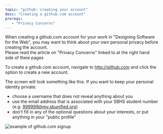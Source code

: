 ```yaml
---
topic: "github: creating your account"
desc: "Creating a github.com account"
prereqs:
   - "Privacy Concerns"
---
```


When creating a github.com account for your work in "Designing Software for the Web", you may want to think about
your own personal privacy before creating the account.   
Please read the article on "Privacy Concerns" linked to at the right hand side of theie pages

To create a github.com account, navigate to http://github.com and click the option to create a new account.

The screen will look something like this.  If you want to keep your personal identity private:

* choose a username that does not reveal anything about you
* use the email address that is associated with your SBHS student number (e.g. 999999@my.sbunified.org)
* don't fill in any of the optional questions about your interests, or put anything in your "public profile"

![example of github.com signup](github_com_signup.png)




